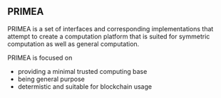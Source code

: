 ## PRIMEA

PRIMEA is a set of interfaces and corresponding implementations that attempt to create a computation platform that is suited for symmetric computation as well as general computation.

PRIMEA is focused on
* providing a minimal trusted computing base
* being general purpose
* determistic and suitable for blockchain usage
